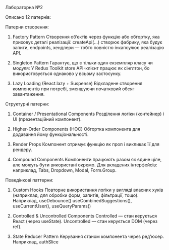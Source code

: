 Лабораторна №2

Описано 12 патернів:

Патерни створення:
1.  Factory Pattern
Створення об’єктів через функцію або обгортку, яка приховує деталі реалізації:
createApi(...) створює фабрику, яка будує запити, endpoints, хендлери — тобто 
повністю інкапсулює реалізацію API.

2. Singleton Pattern
Гарантує, що є тільки один екземпляр класу чи модуля:
У Redux Toolkit store API-клієнт працює як сінглтон, бо використовується 
однаково у всьому застосунку.

3. Lazy Loading (React.lazy + Suspense)
Відкладене створення компонентів при потребі, зменшуючи початковий 
обсяг завантаження.

Структурні патерни:
1. Container / Presentational Components
Розділення логіки (контейнер) і UI (презентаційний компонент).

2. Higher-Order Components (HOC)
Обгортка компонента для додавання йому функціональності.

3. Render Props
Компонент отримує функцію як проп і викликає її для рендеру.

4. Compound Components
Компоненти працюють разом як єдине ціле, але можуть бути використані окремо.
Для вкладених інтерфейсів: наприклад, Tabs, Dropdown, Modal, Form.Group.

Поведінкові паттерни:
1. Custom Hooks
Повторне використання логіки у вигляді власних хуків (наприклад, для обробки форм, запитів, фільтрації, тощо).
Наприклад, useDebounce() useCombinedSuggestions(), useCurrentUser(), useQueryParams()

2. Controlled & Uncontrolled Components
Controlled — стан керується React (через useState).
Uncontrolled — стан керується DOM (через ref).

3. State Reducer Pattern
Керування станом компонента через ред'юсер.
Наприклад, authSlice

